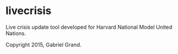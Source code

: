 # livecrisis
Live crisis update tool developed for Harvard National Model United Nations.

Copyright 2015, Gabriel Grand.
